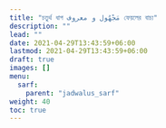 ```yaml
---
title: "চতুর্থ ধাপ و معروف‎ مَجْهُول ফেয়লের বাচ্য"
description: ""
lead: ""
date: 2021-04-29T13:43:59+06:00
lastmod: 2021-04-29T13:43:59+06:00
draft: true
images: []
menu: 
  sarf:
    parent: "jadwalus_sarf"
weight: 40
toc: true
---
```



